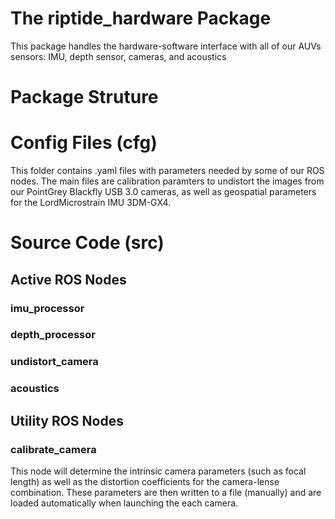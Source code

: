 # The riptide_hardware Package
This package handles the hardware-software interface with all of our AUVs sensors: IMU, depth sensor, cameras, and acoustics

# Package Struture
# Config Files (cfg)
This folder contains .yaml files with parameters needed by some of our ROS nodes. The main files are calibration paramters to undistort the images from our PointGrey Blackfly USB 3.0 cameras, as well as geospatial parameters for the LordMicrostrain IMU 3DM-GX4.

# Source Code (src)
## Active ROS Nodes
### imu_processor
### depth_processor
### undistort_camera
### acoustics
## Utility ROS Nodes
### calibrate_camera
This node will determine the intrinsic camera parameters (such as focal length) as well as the distortion coefficients for the camera-lense combination. These parameters are then written to a file (manually) and are loaded automatically when launching the each camera.
